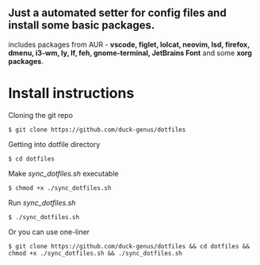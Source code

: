 ## Just a automated setter for config files and install some basic packages.

includes packages from AUR - **vscode, figlet, lolcat, neovim, lsd, firefox, dmenu, i3-wm, ly, lf, feh, gnome-terminal, JetBrains Font** and some **xorg packages**.

# Install instructions

Cloning the git repo

`$ git clone https://github.com/duck-genus/dotfiles`

Getting into dotfile directory

`$ cd dotfiles`

Make *sync_dotfiles.sh* executable

`$ chmod +x ./sync_dotfiles.sh`

Run *sync_dotfiles.sh*

`$ ./sync_dotfiles.sh`

Or you can use one-liner 

`$ git clone https://github.com/duck-genus/dotfiles && cd dotfiles && chmod +x ./sync_dotfiles.sh && ./sync_dotfiles.sh`

